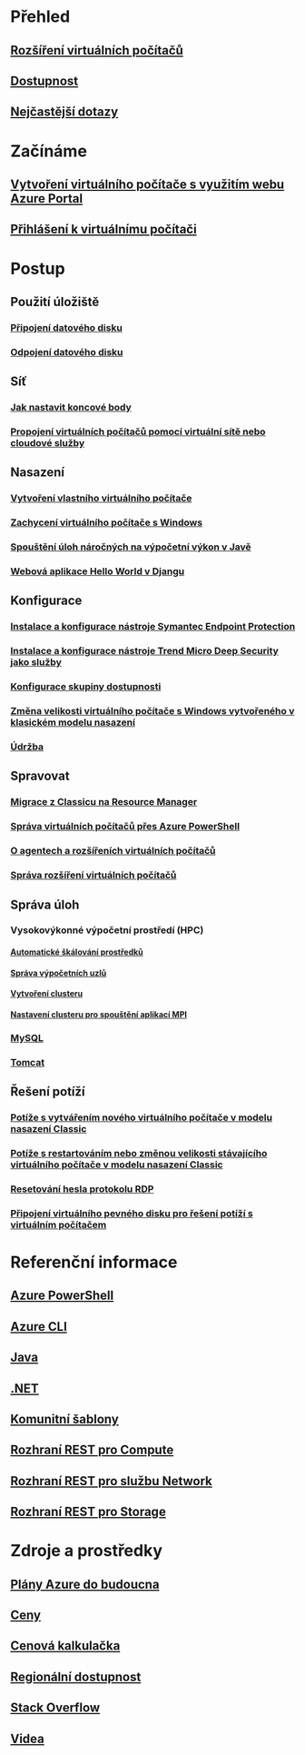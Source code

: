 # Přehled
## [Rozšíření virtuálních počítačů](agents-and-extensions-classic.md)
## [Dostupnost](configure-availability-classic.md)
## [Nejčastější dotazy](faq-classic.md)

# Začínáme
## [Vytvoření virtuálního počítače s využitím webu Azure Portal](tutorial-classic.md)
## [Přihlášení k virtuálnímu počítači](connect-logon-classic.md)

# Postup
## Použití úložiště
### [Připojení datového disku](attach-disk-classic.md)
### [Odpojení datového disku](detach-disk-classic.md)

## Síť
### [Jak nastavit koncové body](setup-endpoints.md)
### [Propojení virtuálních počítačů pomocí virtuální sítě nebo cloudové služby](connect-vms-classic.md)

## Nasazení
### [Vytvoření vlastního virtuálního počítače](createportal-classic.md)
### [Zachycení virtuálního počítače s Windows](capture-image-classic.md)
### [Spouštění úloh náročných na výpočetní výkon v Javě](java-run-compute-intensive-task.md)
### [Webová aplikace Hello World v Djangu](python-django-web-app.md)

## Konfigurace
### [Instalace a konfigurace nástroje Symantec Endpoint Protection](install-symantec.md)
### [Instalace a konfigurace nástroje Trend Micro Deep Security jako služby](install-trend.md)
### [Konfigurace skupiny dostupnosti](configure-availability-classic.md)
### [Změna velikosti virtuálního počítače s Windows vytvořeného v klasickém modelu nasazení](resize-vm-classic.md)
### [Údržba](planned-maintenance-schedule-classic.md)

## Spravovat
### [Migrace z Classicu na Resource Manager](https://docs.microsoft.com/azure/virtual-machines/windows/migration-classic-resource-manager-deep-dive)
### [Správa virtuálních počítačů přes Azure PowerShell](manage-psh-classic.md)
### [O agentech a rozšířeních virtuálních počítačů](agents-and-extensions-classic.md)
### [Správa rozšíření virtuálních počítačů](manage-extensions-classic.md)

## Správa úloh
### Vysokovýkonné výpočetní prostředí (HPC)
#### [Automatické škálování prostředků](hpcpack-cluster-node-autogrowshrink.md)
#### [Správa výpočetních uzlů](hpcpack-cluster-node-manage.md)
#### [Vytvoření clusteru](hpcpack-cluster-powershell-script.md)
#### [Nastavení clusteru pro spouštění aplikací MPI](hpcpack-rdma-cluster.md)
### [MySQL](mysql-2008r2.md)
### [Tomcat](java-run-tomcat-app-server.md)

## Řešení potíží
### [Potíže s vytvářením nového virtuálního počítače v modelu nasazení Classic](troubleshoot-deployment-new-vm.md)
### [Potíže s restartováním nebo změnou velikosti stávajícího virtuálního počítače v modelu nasazení Classic](virtual-machines-windows-classic-restart-resize-error-troubleshooting.md)
### [Resetování hesla protokolu RDP](reset-rdp.md)
### [Připojení virtuálního pevného disku pro řešení potíží s virtuálním počítačem](troubleshoot-recovery-disks-portal.md)

# Referenční informace
## [Azure PowerShell](/powershell/azure/overview)
## [Azure CLI](/cli/azure/vm)
## [Java](/java/api)
## [.NET](/dotnet/api/microsoft.azure.management.compute)
## [Komunitní šablony](https://azure.microsoft.com/documentation/templates)
## [Rozhraní REST pro Compute](https://msdn.microsoft.com/library/jj157206.aspx)
## [Rozhraní REST pro službu Network](https://msdn.microsoft.com/library/jj157182.aspx)
## [Rozhraní REST pro Storage](https://msdn.microsoft.com/library/ee460790.aspx)

# Zdroje a prostředky
## [Plány Azure do budoucna](https://azure.microsoft.com/roadmap/?category=compute)
## [Ceny](https://azure.microsoft.com/pricing/details/virtual-machines/#Windows)
## [ Cenová kalkulačka](https://azure.microsoft.com/pricing/calculator/)
## [Regionální dostupnost](https://azure.microsoft.com/regions/services/)
## [Stack Overflow](http://stackoverflow.com/questions/tagged/azure-virtual-machine)
## [Videa](https://azure.microsoft.com/documentation/videos/index/?services=virtual-machines)

